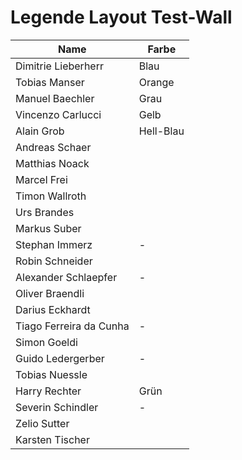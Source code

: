 # Legende Layout Test-Wall

| Name                    | Farbe     |
| ----------------------- | --------- |
| Dimitrie Lieberherr     | Blau      |
| Tobias Manser           | Orange    |
| Manuel Baechler         | Grau      |
| Vincenzo Carlucci       | Gelb      |
| Alain Grob              | Hell-Blau |
| Andreas Schaer          |           |
| Matthias Noack          |           |
| Marcel Frei             |           |
| Timon Wallroth          |           |
| Urs Brandes             |           |
| Markus Suber            |           |
| Stephan Immerz          | -         |
| Robin Schneider         |           |
| Alexander Schlaepfer    | -         |
| Oliver Braendli         |           |
| Darius Eckhardt         |           |
| Tiago Ferreira da Cunha | -         |
| Simon Goeldi            |           |
| Guido Ledergerber       | -         |
| Tobias Nuessle          |           |
| Harry Rechter           | Grün      |
| Severin Schindler       | -         |
| Zelio Sutter            |           |
| Karsten Tischer         |           |
